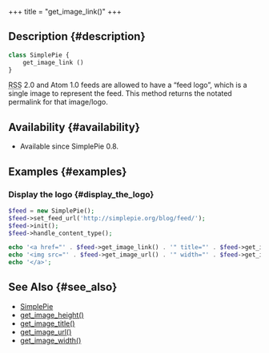 +++
title = "get_image_link()"
+++

## Description {#description}

```php
class SimplePie {
    get_image_link ()
}
```

<abbr title="Rich Site Summary">RSS</abbr> 2.0 and Atom 1.0 feeds are allowed to have a “feed logo”, which is a single image to represent the feed. This method returns the notated permalink for that image/logo.

## Availability {#availability}

- Available since SimplePie 0.8.

## Examples {#examples}

### Display the logo {#display_the_logo}

```php
$feed = new SimplePie();
$feed->set_feed_url('http://simplepie.org/blog/feed/');
$feed->init();
$feed->handle_content_type();

echo '<a href="' . $feed->get_image_link() . '" title="' . $feed->get_image_title() . '">';
echo '<img src="' . $feed->get_image_url() . '" width="' . $feed->get_image_width() . '" height="' . $feed->get_image_height() . '" />';
echo '</a>';
```

## See Also {#see_also}

- [SimplePie](@/wiki/reference/simplepie/_index.md)
- [get_image_height()](@/wiki/reference/simplepie/get_image_height.md)
- [get_image_title()](@/wiki/reference/simplepie/get_image_title.md)
- [get_image_url()](@/wiki/reference/simplepie/get_image_url.md)
- [get_image_width()](@/wiki/reference/simplepie/get_image_width.md)
